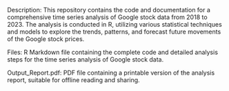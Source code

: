 Description:
This repository contains the code and documentation for a comprehensive time series analysis of Google stock data from 2018 to 2023. The analysis is conducted in R, utilizing various statistical techniques and models to explore the trends, patterns, and forecast future movements of the Google stock prices.

Files:
R Markdown file containing the complete code and detailed analysis steps for the time series analysis of Google stock data.

Output_Report.pdf:
PDF file containing a printable version of the analysis report, suitable for offline reading and sharing.

